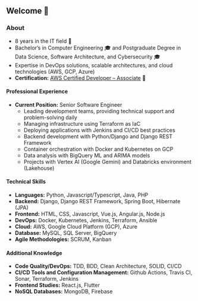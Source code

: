 ## Welcome 👋

### About
* 8 years in the IT field 🧐
* Bachelor’s in Computer Engineering 🎓 and Postgraduate Degree in Data Science, Software Architecture, and Cybersecurity 🎓
* Expertise in DevOps solutions, scalable architectures, and cloud technologies (AWS, GCP, Azure)
* **Certification:** [AWS Certified Developer – Associate](https://www.credly.com/badges/22953140-56d5-4831-a5e1-1498b8e4240c/linked_in_profile) 📜

#### Professional Experience
* **Current Position:** Senior Software Engineer
  * Leading development teams, providing technical support and problem-solving daily
  * Managing infrastructure using Terraform as IaC
  * Deploying applications with Jenkins and CI/CD best practices
  * Backend development with Python/Django and Django REST Framework
  * Container orchestration with Docker and Kubernetes on GCP
  * Data analysis with BigQuery ML and ARIMA models
  * Projects with Vertex AI (Google Gemini) and Databricks environment (Lakehouse)

#### Technical Skills
* **Languages:** Python, Javascript/Typescript, Java, PHP
* **Backend:** Django, Django REST Framework, Spring Boot, Hibernate (JPA)
* **Frontend:** HTML, CSS, Javascript, Vue.js, Angular.js, Node.js
* **DevOps:** Docker, Kubernetes, Jenkins, Terraform, Ansible
* **Cloud:** AWS, Google Cloud Platform (GCP), Azure
* **Database:** MySQL, SQL Server, BigQuery
* **Agile Methodologies:** SCRUM, Kanban

#### Additional Knowledge
* **Code Quality/DevOps:** TDD, BDD, Clean Architecture, SOLID, CI/CD
* **CI/CD Tools and Configuration Management:** Github Actions, Travis CI, Sonar, Terraform, Jenkins
* **Frontend Studies:** React.js, Flutter
* **NoSQL Databases:** MongoDB, Firebase
